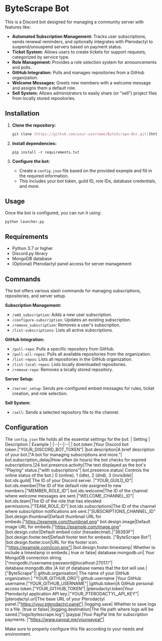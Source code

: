 
# ByteScrape Bot

This is a Discord bot designed for managing a community server with features like:

* **Automated Subscription Management:** Tracks user subscriptions, sends renewal reminders, and optionally integrates with Pterodactyl to suspend/unsuspend servers based on payment status.
* **Ticket System:** Allows users to create tickets for support requests, categorized by service type.
* **Role Management:** Provides a role selection system for announcements and polls.
* **GitHub Integration:** Pulls and manages repositories from a GitHub organization.
* **Welcome Messages:** Greets new members with a welcome message and assigns them a default role.
* **Sell System:** Allows administrators to easily share (or "sell") project files from locally stored repositories.

## Installation

1. **Clone the repository:**
   ```bash
   git clone [https://github.com/your-username/ByteScrape-Bot.git](https://github.com/your-username/ByteScrape-Bot.git)
2.  **Install dependencies:**
    
    
    ```
    pip install -r requirements.txt
    ```
    
3.  **Configure the bot:**
    -   Create a `config.json` file based on the provided example and fill in the required information.
    -   This includes your bot token, guild ID, role IDs, database credentials, and more.

## Usage

Once the bot is configured, you can run it using:

```
python launcher.py
```

## Requirements

-   Python 3.7 or higher
-   Discord.py library
-   MongoDB database
-   (Optional) Pterodactyl panel access for server management

## Commands

The bot offers various slash commands for managing subscriptions, repositories, and server setup.

**Subscription Management:**

-   `/add_subscription`: Adds a new user subscription.
-   `/configure-subscription`: Updates an existing subscription.
-   `/remove_subscription`: Removes a user's subscription.
-   `/list-subscriptions`: Lists all active subscriptions.

**GitHub Integration:**

-   `/pull-repo`: Pulls a specific repository from GitHub.
-   `/pull-all-repos`: Pulls all available repositories from the organization.
-   `/list-repos`: Lists all repositories in the GitHub organization.
-   `/list-local-repos`: Lists locally downloaded repositories.
-   `/remove-repo`: Removes a locally stored repository.

**Server Setup:**

-   `/server_setup`: Sends pre-configured embed messages for rules, ticket creation, and role selection.

**Sell System:**

-   `/sell`: Sends a selected repository file to the channel.

## Configuration

The `config.json` file holds all the essential settings for the bot:
| Setting | Description | Example |
|--|--|--|
| bot.token	|Your Discord bot token.|"YOUR_DISCORD_BOT_TOKEN"|
|bot.description|A brief description of your bot.|"A bot for managing subscriptions and more."|
bot.subscription_delay|How often (in hours) the bot checks for expired subscriptions.|24
bot.presence.activity|The text displayed as the bot's "Playing" status.|"with subscriptions"|
bot.presence.status|	Controls the online status of the bot.|	0 (online), 1 (idle), 2 (dnd), 3 (invisible)|
bot.ids.guild|	The ID of your Discord server.	|"YOUR_GUILD_ID"|
bot.ids.member|The ID of the default role assigned to new members.|"MEMBER_ROLE_ID"|
bot.ids.welcome|The ID of the channel where welcome messages are sent.|"WELCOME_CHANNEL_ID"|
bot.ids.team|The ID of the role that has elevated permissions.|"TEAM_ROLE_ID"|
bot.ids.subscriptions|The ID of the channel where subscription notifications are sent.|"SUBSCRIPTIONS_CHANNEL_ID"
|bot.design.thumbnail|Default thumbnail URL for embeds.|"https://example.com/thumbnail.png"
bot.design.image|Default image URL for embeds.|"https://example.com/image.png"
|bot.design.color|Default embed color (hexadecimal).|"36393F"|
|bot.design.footer.text|Default footer text for embeds.	|"ByteScrape Bot"|
|bot.design.footer.icon|URL for the footer icon.	|"https://example.com/icon.png"|
|bot.design.footer.timestamp|	Whether to include a timestamp in embeds.|	true or false|
database.mongodb.uri|	Your MongoDB connection string.	|"mongodb://username:password@localhost:27017/"|
database.mongodb.dbs	|A list of database names that the bot will use.|	["ByteScrape"]|
github.organisation|	The name of your GitHub organization.|	"YOUR_GITHUB_ORG"|
github.username	|Your GitHub username.|"YOUR_GITHUB_USERNAME"| 
|github.token|A GitHub personal access token.|"YOUR_GITHUB_TOKEN"|
|pterodactyl.token|Your Pterodactyl application API key.|"YOUR_PTERODACTYL_API_KEY"|
|pterodactyl.url|The base URL of your Pterodactyl panel.|"https://your.pterodactyl.panel"|
|logging.save|	Whether to save logs to a file.	|true or false|
|logging.destination|The file path where logs will be saved.|"logs/bytescrape.log"|
|paypal	|Your PayPal link for subscription payments.	|"https://www.paypal.me/yourpaypal"|


Make sure to properly configure this file according to your needs and environment.
